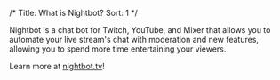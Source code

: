 /*
Title: What is Nightbot?
Sort: 1
*/

Nightbot is a chat bot for Twitch, YouTube, and Mixer that allows you to automate your live stream's chat with moderation and new features, allowing you to spend more time entertaining your viewers.

Learn more at [nightbot.tv](https://nightbot.tv)!
